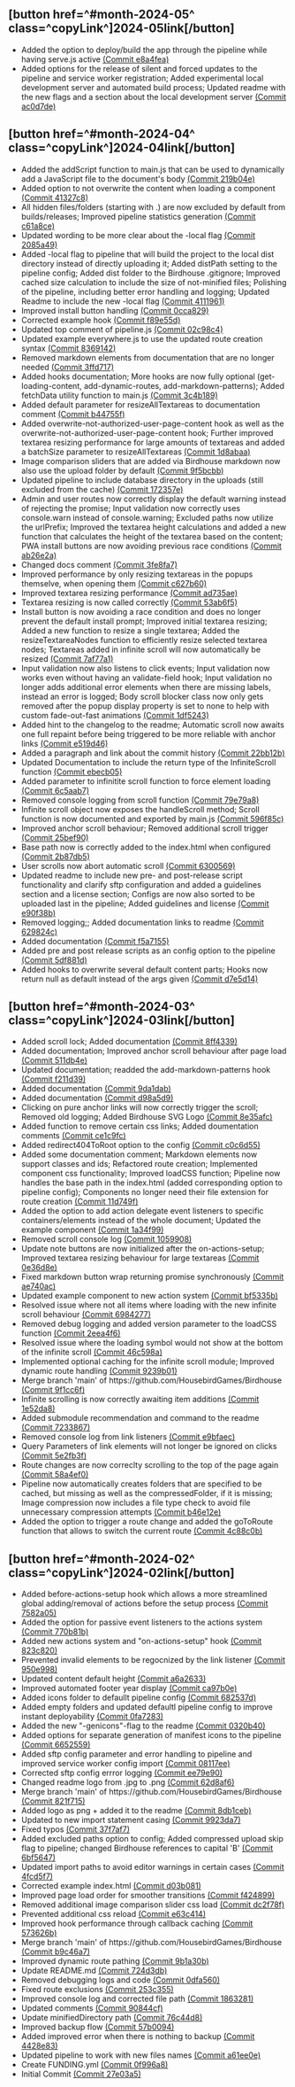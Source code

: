 <h2 id="month-2024-05">[button href=^#month-2024-05^ class=^copyLink^]2024-05<span class="material-icons spaceLeft">link</span>[/button]</h2>
<ul class="changelogList">
  <li>Added the option to deploy/build the app through the pipeline while having serve.js active <a href="https://github.com/HousebirdGames/Birdhouse/commit/e8a4fea" class="commit">(Commit e8a4fea)</a></li>
  <li>Added options for the release of silent and forced updates to the pipeline and service worker registration; Added experimental local development server and automated build process; Updated readme with the new flags and a section about the local development server <a href="https://github.com/HousebirdGames/Birdhouse/commit/ac0d7de" class="commit">(Commit ac0d7de)</a></li>
</ul>
<h2 id="month-2024-04">[button href=^#month-2024-04^ class=^copyLink^]2024-04<span class="material-icons spaceLeft">link</span>[/button]</h2>
<ul class="changelogList">
  <li>Added the addScript function to main.js that can be used to dynamically add a JavaScript file to the document's body <a href="https://github.com/HousebirdGames/Birdhouse/commit/219b04e" class="commit">(Commit 219b04e)</a></li>
  <li>Added option to not overwrite the content when loading a component <a href="https://github.com/HousebirdGames/Birdhouse/commit/41327c8" class="commit">(Commit 41327c8)</a></li>
  <li>All hidden files/folders (starting with .) are now excluded by default from builds/releases; Improved pipeline statistics generation <a href="https://github.com/HousebirdGames/Birdhouse/commit/c61a8ce" class="commit">(Commit c61a8ce)</a></li>
  <li>Updated wording to be more clear about the -local flag <a href="https://github.com/HousebirdGames/Birdhouse/commit/2085a49" class="commit">(Commit 2085a49)</a></li>
  <li>Added -local flag to pipeline that will build the project to the local dist directory instead of directly uploading it; Added distPath setting to the pipeline config; Added dist folder to the Birdhouse .gitignore; Improved cached size calculation to include the size of not-minified files; Polishing of the pipeline, including better error handling and logging; Updated Readme to include the new -local flag <a href="https://github.com/HousebirdGames/Birdhouse/commit/4111961" class="commit">(Commit 4111961)</a></li>
  <li>Improved install button handling <a href="https://github.com/HousebirdGames/Birdhouse/commit/0cca829" class="commit">(Commit 0cca829)</a></li>
  <li>Corrected example hook <a href="https://github.com/HousebirdGames/Birdhouse/commit/f89e55d" class="commit">(Commit f89e55d)</a></li>
  <li>Updated top comment of pipeline.js <a href="https://github.com/HousebirdGames/Birdhouse/commit/02c98c4" class="commit">(Commit 02c98c4)</a></li>
  <li>Updated example everywhere.js to use the updated route creation syntax <a href="https://github.com/HousebirdGames/Birdhouse/commit/8369142" class="commit">(Commit 8369142)</a></li>
  <li>Removed markdown elements from documentation that are no longer needed <a href="https://github.com/HousebirdGames/Birdhouse/commit/3ffd717" class="commit">(Commit 3ffd717)</a></li>
  <li>Added hooks documentation; More hooks are now fully optional (get-loading-content, add-dynamic-routes, add-markdown-patterns); Added fetchData utility function to main.js <a href="https://github.com/HousebirdGames/Birdhouse/commit/3c4b189" class="commit">(Commit 3c4b189)</a></li>
  <li>Added default parameter for resizeAllTextareas to documentation comment <a href="https://github.com/HousebirdGames/Birdhouse/commit/b44755f" class="commit">(Commit b44755f)</a></li>
  <li>Added overwrite-not-authorized-user-page-content hook as well as the overwrite-not-authorized-user-page-content hook; Further improved textarea resizing performance for large amounts of textareas and added a batchSize parameter to resizeAllTextareas <a href="https://github.com/HousebirdGames/Birdhouse/commit/1d8abaa" class="commit">(Commit 1d8abaa)</a></li>
  <li>Image comparison sliders that are added via Birdhouse markdown now also use the upload folder by default <a href="https://github.com/HousebirdGames/Birdhouse/commit/9f5bcbb" class="commit">(Commit 9f5bcbb)</a></li>
  <li>Updated pipeline to include database directory in the uploads (still excluded from the cache) <a href="https://github.com/HousebirdGames/Birdhouse/commit/172357e" class="commit">(Commit 172357e)</a></li>
  <li>Admin and user routes now correctly display the default warning instead of rejecting the promise; Input validation now correctly uses console.warn instead of console.warning; Excluded paths now utilize the urlPrefix; Improved the textarea height calculations and added a new function that calculates the height of the textarea based on the content; PWA install buttons are now avoiding previous race conditions <a href="https://github.com/HousebirdGames/Birdhouse/commit/ab26e2a" class="commit">(Commit ab26e2a)</a></li>
  <li>Changed docs comment <a href="https://github.com/HousebirdGames/Birdhouse/commit/3fe8fa7" class="commit">(Commit 3fe8fa7)</a></li>
  <li>Improved performance by only resizing textareas in the popups themselve, when opening them <a href="https://github.com/HousebirdGames/Birdhouse/commit/c627b60" class="commit">(Commit c627b60)</a></li>
  <li>Improved textarea resizing performance <a href="https://github.com/HousebirdGames/Birdhouse/commit/ad735ae" class="commit">(Commit ad735ae)</a></li>
  <li>Textarea resizing is now called correctly <a href="https://github.com/HousebirdGames/Birdhouse/commit/53ab6f5" class="commit">(Commit 53ab6f5)</a></li>
  <li>Install button is now avoiding a race condition and does no longer prevent the default install prompt; Improved initial textarea resizing; Added a new function to resize a single textarea; Added the resizeTextareaNodes function to efficiently resize selected textarea nodes; Textareas added in infinite scroll will now automatically be resized <a href="https://github.com/HousebirdGames/Birdhouse/commit/7af77a1" class="commit">(Commit 7af77a1)</a></li>
  <li>Input validation now also listens to click events; Input validation now works even without having an validate-field hook; Input validation no longer adds additional error elements when there are missing labels, instead an error is logged; Body scroll blocker class now only gets removed after the popup display property is set to none to help with custom fade-out-fast animations <a href="https://github.com/HousebirdGames/Birdhouse/commit/1df5243" class="commit">(Commit 1df5243)</a></li>
  <li>Added hint to the changelog to the readme; Automatic scroll now awaits one full repaint before being triggered to be more reliable with anchor links <a href="https://github.com/HousebirdGames/Birdhouse/commit/e519d46" class="commit">(Commit e519d46)</a></li>
  <li>Added a paragraph and link about the commit history <a href="https://github.com/HousebirdGames/Birdhouse/commit/22bb12b" class="commit">(Commit 22bb12b)</a></li>
  <li>Updated Documentation to include the return type of the InfiniteScroll function <a href="https://github.com/HousebirdGames/Birdhouse/commit/ebecb05" class="commit">(Commit ebecb05)</a></li>
  <li>Added parameter to infinitite scroll function to force element loading <a href="https://github.com/HousebirdGames/Birdhouse/commit/6c5aab7" class="commit">(Commit 6c5aab7)</a></li>
  <li>Removed console logging from scroll function <a href="https://github.com/HousebirdGames/Birdhouse/commit/79e79a8" class="commit">(Commit 79e79a8)</a></li>
  <li>Infinite scroll object now exposes the handleScroll method; Scroll function is now documented and exported by main.js <a href="https://github.com/HousebirdGames/Birdhouse/commit/596f85c" class="commit">(Commit 596f85c)</a></li>
  <li>Improved anchor scroll behaviour; Removed additional scroll trigger <a href="https://github.com/HousebirdGames/Birdhouse/commit/25bef90" class="commit">(Commit 25bef90)</a></li>
  <li>Base path now is correctly added to the index.html when configured <a href="https://github.com/HousebirdGames/Birdhouse/commit/2b87db5" class="commit">(Commit 2b87db5)</a></li>
  <li>User scrolls now abort automatic scroll <a href="https://github.com/HousebirdGames/Birdhouse/commit/6300569" class="commit">(Commit 6300569)</a></li>
  <li>Updated readme to include new pre- and post-release script functionality and clarify sftp configuration and added a guidelines section and a license section; Configs are now also sorted to be uploaded last in the pipeline; Added guidelines and license <a href="https://github.com/HousebirdGames/Birdhouse/commit/e90f38b" class="commit">(Commit e90f38b)</a></li>
  <li>Removed logging;; Added documentation links to readme <a href="https://github.com/HousebirdGames/Birdhouse/commit/629824c" class="commit">(Commit 629824c)</a></li>
  <li>Added documentation <a href="https://github.com/HousebirdGames/Birdhouse/commit/f5a7155" class="commit">(Commit f5a7155)</a></li>
  <li>Added pre and post release scripts as an config option to the pipeline <a href="https://github.com/HousebirdGames/Birdhouse/commit/5df881d" class="commit">(Commit 5df881d)</a></li>
  <li>Added hooks to overwrite several default content parts; Hooks now return null as default instead of the args given <a href="https://github.com/HousebirdGames/Birdhouse/commit/d7e5d14" class="commit">(Commit d7e5d14)</a></li>
</ul>
<h2 id="month-2024-03">[button href=^#month-2024-03^ class=^copyLink^]2024-03<span class="material-icons spaceLeft">link</span>[/button]</h2>
<ul class="changelogList">
  <li>Added scroll lock; Added documentation <a href="https://github.com/HousebirdGames/Birdhouse/commit/8ff4339" class="commit">(Commit 8ff4339)</a></li>
  <li>Added documentation; Improved anchor scroll behaviour after page load <a href="https://github.com/HousebirdGames/Birdhouse/commit/511db4e" class="commit">(Commit 511db4e)</a></li>
  <li>Updated documentation; readded the add-markdown-patterns hook <a href="https://github.com/HousebirdGames/Birdhouse/commit/f211d39" class="commit">(Commit f211d39)</a></li>
  <li>Added documentation <a href="https://github.com/HousebirdGames/Birdhouse/commit/9da1dab" class="commit">(Commit 9da1dab)</a></li>
  <li>Added documentation <a href="https://github.com/HousebirdGames/Birdhouse/commit/d98a5d9" class="commit">(Commit d98a5d9)</a></li>
  <li>Clicking on pure anchor links will now correctly trigger the scroll; Removed old logging; Added Birdhouse SVG Logo <a href="https://github.com/HousebirdGames/Birdhouse/commit/8e35afc" class="commit">(Commit 8e35afc)</a></li>
  <li>Added function to remove certain css links; Added doumentation comments <a href="https://github.com/HousebirdGames/Birdhouse/commit/ce1c9fc" class="commit">(Commit ce1c9fc)</a></li>
  <li>Added redirect404ToRoot option to the config <a href="https://github.com/HousebirdGames/Birdhouse/commit/c0c6d55" class="commit">(Commit c0c6d55)</a></li>
  <li>Added some documentation comment; Markdown elements now support classes and ids; Refactored route creation; Implemented component css functionality; Improved loadCSS function; Pipeline now handles the base path in the index.html (added corresponding option to pipeline config); Components no longer need their file extension for route creation <a href="https://github.com/HousebirdGames/Birdhouse/commit/11d749f" class="commit">(Commit 11d749f)</a></li>
  <li>Added the option to add action delegate event listeners to specific containers/elements instead of the whole document; Updated the example component <a href="https://github.com/HousebirdGames/Birdhouse/commit/1a34f99" class="commit">(Commit 1a34f99)</a></li>
  <li>Removed scroll console log <a href="https://github.com/HousebirdGames/Birdhouse/commit/1059908" class="commit">(Commit 1059908)</a></li>
  <li>Update note buttons are now initialized after the on-actions-setup; Improved textarea resizing behaviour for large textareas <a href="https://github.com/HousebirdGames/Birdhouse/commit/0e36d8e" class="commit">(Commit 0e36d8e)</a></li>
  <li>Fixed markdown button wrap returning promise synchronously <a href="https://github.com/HousebirdGames/Birdhouse/commit/ae740ac" class="commit">(Commit ae740ac)</a></li>
  <li>Updated example component to new action system <a href="https://github.com/HousebirdGames/Birdhouse/commit/bf5335b" class="commit">(Commit bf5335b)</a></li>
  <li>Resolved issue where not all items where loading with the new infinite scroll behaviour <a href="https://github.com/HousebirdGames/Birdhouse/commit/6984277" class="commit">(Commit 6984277)</a></li>
  <li>Removed debug logging and added version parameter to the loadCSS function <a href="https://github.com/HousebirdGames/Birdhouse/commit/2eea4f6" class="commit">(Commit 2eea4f6)</a></li>
  <li>Resolved issue where the loading symbol would not show at the bottom of the infinite scroll <a href="https://github.com/HousebirdGames/Birdhouse/commit/46c598a" class="commit">(Commit 46c598a)</a></li>
  <li>Implemented optional caching for the infinite scroll module; Improved dynamic route handling <a href="https://github.com/HousebirdGames/Birdhouse/commit/9239b01" class="commit">(Commit 9239b01)</a></li>
  <li>Merge branch 'main' of https://github.com/HousebirdGames/Birdhouse <a href="https://github.com/HousebirdGames/Birdhouse/commit/9f1cc6f" class="commit">(Commit 9f1cc6f)</a></li>
  <li>Infinite scrolling is now correctly awaiting item additions <a href="https://github.com/HousebirdGames/Birdhouse/commit/1e52da8" class="commit">(Commit 1e52da8)</a></li>
  <li>Added submodule recommendation and command to the readme <a href="https://github.com/HousebirdGames/Birdhouse/commit/7233867" class="commit">(Commit 7233867)</a></li>
  <li>Removed console log from link listeners <a href="https://github.com/HousebirdGames/Birdhouse/commit/e9bfaec" class="commit">(Commit e9bfaec)</a></li>
  <li>Query Parameters of link elements will not longer be ignored on clicks <a href="https://github.com/HousebirdGames/Birdhouse/commit/5e2fb3f" class="commit">(Commit 5e2fb3f)</a></li>
  <li>Route changes are now correclty scrolling to the top of the page again <a href="https://github.com/HousebirdGames/Birdhouse/commit/58a4ef0" class="commit">(Commit 58a4ef0)</a></li>
  <li>Pipeline now automatically creates folders that are specified to be cached, but missing as well as the compressedFolder, if it is missing; Image compression now includes a file type check to avoid file unnecessary compression attempts <a href="https://github.com/HousebirdGames/Birdhouse/commit/b46e12e" class="commit">(Commit b46e12e)</a></li>
  <li>Added the option to trigger a route change and added the goToRoute function that allows to switch the current route <a href="https://github.com/HousebirdGames/Birdhouse/commit/4c88c0b" class="commit">(Commit 4c88c0b)</a></li>
</ul>
<h2 id="month-2024-02">[button href=^#month-2024-02^ class=^copyLink^]2024-02<span class="material-icons spaceLeft">link</span>[/button]</h2>
<ul class="changelogList">
  <li>Added before-actions-setup hook which allows a more streamlined global adding/removal of actions before the setup process <a href="https://github.com/HousebirdGames/Birdhouse/commit/7582a05" class="commit">(Commit 7582a05)</a></li>
  <li>Added the option for passive event listeners to the actions system <a href="https://github.com/HousebirdGames/Birdhouse/commit/770b81b" class="commit">(Commit 770b81b)</a></li>
  <li>Added new actions system and "on-actions-setup" hook <a href="https://github.com/HousebirdGames/Birdhouse/commit/823c820" class="commit">(Commit 823c820)</a></li>
  <li>Prevented invalid elements to be regocnized by the link listener <a href="https://github.com/HousebirdGames/Birdhouse/commit/950e998" class="commit">(Commit 950e998)</a></li>
  <li>Updated content default height <a href="https://github.com/HousebirdGames/Birdhouse/commit/a6a2633" class="commit">(Commit a6a2633)</a></li>
  <li>Improved automated footer year display <a href="https://github.com/HousebirdGames/Birdhouse/commit/ca97b0e" class="commit">(Commit ca97b0e)</a></li>
  <li>Added icons folder to defaullt pipeline config <a href="https://github.com/HousebirdGames/Birdhouse/commit/682537d" class="commit">(Commit 682537d)</a></li>
  <li>Added empty folders and updated defaultl pipeline config to improve instant deployability <a href="https://github.com/HousebirdGames/Birdhouse/commit/0fa7283" class="commit">(Commit 0fa7283)</a></li>
  <li>Added the new "-genicons"-flag to the readme <a href="https://github.com/HousebirdGames/Birdhouse/commit/0320b40" class="commit">(Commit 0320b40)</a></li>
  <li>Added options for separate generation of manifest icons to the pipeline <a href="https://github.com/HousebirdGames/Birdhouse/commit/6652559" class="commit">(Commit 6652559)</a></li>
  <li>Added sftp config parameter and error handling to pipeline and improved service worker config import <a href="https://github.com/HousebirdGames/Birdhouse/commit/08117ee" class="commit">(Commit 08117ee)</a></li>
  <li>Corrected sftp config errror logging <a href="https://github.com/HousebirdGames/Birdhouse/commit/ee79e90" class="commit">(Commit ee79e90)</a></li>
  <li>Changed readme logo from .jpg to .png <a href="https://github.com/HousebirdGames/Birdhouse/commit/62d8af6" class="commit">(Commit 62d8af6)</a></li>
  <li>Merge branch 'main' of https://github.com/HousebirdGames/Birdhouse <a href="https://github.com/HousebirdGames/Birdhouse/commit/821f715" class="commit">(Commit 821f715)</a></li>
  <li>Added logo as png + added it to the readme <a href="https://github.com/HousebirdGames/Birdhouse/commit/8db1ceb" class="commit">(Commit 8db1ceb)</a></li>
  <li>Updated to new import statement casing <a href="https://github.com/HousebirdGames/Birdhouse/commit/9923da7" class="commit">(Commit 9923da7)</a></li>
  <li>Fixed typos <a href="https://github.com/HousebirdGames/Birdhouse/commit/37f7af7" class="commit">(Commit 37f7af7)</a></li>
  <li>Added excluded paths option to config; Added compressed upload skip flag to pipeline; changed Birdhouse references to capital 'B' <a href="https://github.com/HousebirdGames/Birdhouse/commit/6bf5647" class="commit">(Commit 6bf5647)</a></li>
  <li>Updated import paths to avoid editor warnings in certain cases <a href="https://github.com/HousebirdGames/Birdhouse/commit/4fcd5f7" class="commit">(Commit 4fcd5f7)</a></li>
  <li>Corrected example index.html <a href="https://github.com/HousebirdGames/Birdhouse/commit/d03b081" class="commit">(Commit d03b081)</a></li>
  <li>Improved page load order for smoother transitions <a href="https://github.com/HousebirdGames/Birdhouse/commit/f424899" class="commit">(Commit f424899)</a></li>
  <li>Removed additional image comparison slider css load <a href="https://github.com/HousebirdGames/Birdhouse/commit/dc2f78f" class="commit">(Commit dc2f78f)</a></li>
  <li>Prevented additional css reload <a href="https://github.com/HousebirdGames/Birdhouse/commit/e63c414" class="commit">(Commit e63c414)</a></li>
  <li>Improved hook performance through callback caching <a href="https://github.com/HousebirdGames/Birdhouse/commit/573626b" class="commit">(Commit 573626b)</a></li>
  <li>Merge branch 'main' of https://github.com/HousebirdGames/Birdhouse <a href="https://github.com/HousebirdGames/Birdhouse/commit/b9c46a7" class="commit">(Commit b9c46a7)</a></li>
  <li>Improved dynamic route pathing <a href="https://github.com/HousebirdGames/Birdhouse/commit/9b1a30b" class="commit">(Commit 9b1a30b)</a></li>
  <li>Update README.md <a href="https://github.com/HousebirdGames/Birdhouse/commit/724d3db" class="commit">(Commit 724d3db)</a></li>
  <li>Removed debugging logs and code <a href="https://github.com/HousebirdGames/Birdhouse/commit/0dfa560" class="commit">(Commit 0dfa560)</a></li>
  <li>Fixed route exclusions <a href="https://github.com/HousebirdGames/Birdhouse/commit/253c355" class="commit">(Commit 253c355)</a></li>
  <li>Improved console log and corrected file path <a href="https://github.com/HousebirdGames/Birdhouse/commit/1863281" class="commit">(Commit 1863281)</a></li>
  <li>Updated comments <a href="https://github.com/HousebirdGames/Birdhouse/commit/90844cf" class="commit">(Commit 90844cf)</a></li>
  <li>Update minifiedDirectory path <a href="https://github.com/HousebirdGames/Birdhouse/commit/76c44d8" class="commit">(Commit 76c44d8)</a></li>
  <li>Improved backup flow <a href="https://github.com/HousebirdGames/Birdhouse/commit/57b0094" class="commit">(Commit 57b0094)</a></li>
  <li>Added improved error when there is nothing to backup <a href="https://github.com/HousebirdGames/Birdhouse/commit/4428e83" class="commit">(Commit 4428e83)</a></li>
  <li>Updated pipeline to work with new files names <a href="https://github.com/HousebirdGames/Birdhouse/commit/a61ee0e" class="commit">(Commit a61ee0e)</a></li>
  <li>Create FUNDING.yml <a href="https://github.com/HousebirdGames/Birdhouse/commit/0f996a8" class="commit">(Commit 0f996a8)</a></li>
  <li>Initial Commit <a href="https://github.com/HousebirdGames/Birdhouse/commit/27e03a5" class="commit">(Commit 27e03a5)</a></li>
</ul>
